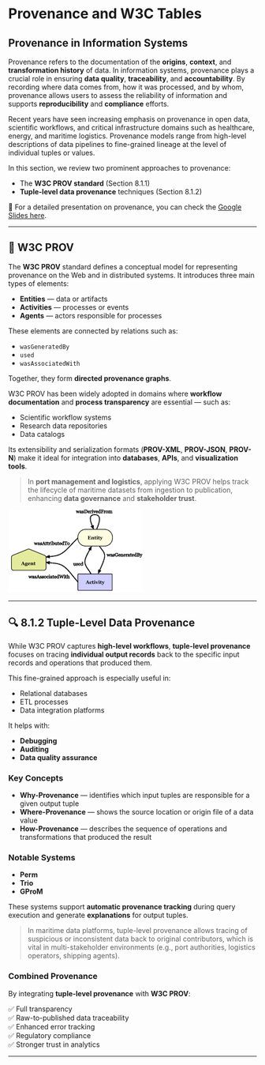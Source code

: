 # Provenance and W3C Tables

## Provenance in Information Systems

Provenance refers to the documentation of the **origins**, **context**, and **transformation history** of data. In information systems, provenance plays a crucial role in ensuring **data quality**, **traceability**, and **accountability**. By recording where data comes from, how it was processed, and by whom, provenance allows users to assess the reliability of information and supports **reproducibility** and **compliance** efforts.

Recent years have seen increasing emphasis on provenance in open data, scientific workflows, and critical infrastructure domains such as healthcare, energy, and maritime logistics. Provenance models range from high-level descriptions of data pipelines to fine-grained lineage at the level of individual tuples or values.

In this section, we review two prominent approaches to provenance:

- The **W3C PROV standard** (Section 8.1.1)
- **Tuple-level data provenance** techniques (Section 8.1.2)

🔗 For a detailed presentation on provenance, you can check the [Google Slides here](https://docs.google.com/presentation/d/1l-DR5YPynDRB5mWxZ2Xj1z64TWGtxDwJ/edit?usp=sharing&ouid=100667939769516213354&rtpof=true&sd=true).

---

## 🧩 W3C PROV

The **W3C PROV** standard defines a conceptual model for representing provenance on the Web and in distributed systems. It introduces three main types of elements:

- **Entities** — data or artifacts  
- **Activities** — processes or events  
- **Agents** — actors responsible for processes  

These elements are connected by relations such as:

- `wasGeneratedBy`  
- `used`  
- `wasAssociatedWith`  

Together, they form **directed provenance graphs**.

W3C PROV has been widely adopted in domains where **workflow documentation** and **process transparency** are essential — such as:

- Scientific workflow systems  
- Research data repositories  
- Data catalogs  

Its extensibility and serialization formats (**PROV-XML**, **PROV-JSON**, **PROV-N**) make it ideal for integration into **databases**, **APIs**, and **visualization tools**.

> In **port management and logistics**, applying W3C PROV helps track the lifecycle of maritime datasets from ingestion to publication, enhancing **data governance** and **stakeholder trust**.

![W3C PROV Example](W3CProv.png)

---

## 🔍 8.1.2 Tuple-Level Data Provenance

While W3C PROV captures **high-level workflows**, **tuple-level provenance** focuses on tracing **individual output records** back to the specific input records and operations that produced them.

This fine-grained approach is especially useful in:

- Relational databases  
- ETL processes  
- Data integration platforms  

It helps with:

- **Debugging**  
- **Auditing**  
- **Data quality assurance**

### Key Concepts

- **Why-Provenance** — identifies which input tuples are responsible for a given output tuple  
- **Where-Provenance** — shows the source location or origin file of a data value  
- **How-Provenance** — describes the sequence of operations and transformations that produced the result

### Notable Systems

- **Perm**  
- **Trio**  
- **GProM**  

These systems support **automatic provenance tracking** during query execution and generate **explanations** for output tuples.

> In maritime data platforms, tuple-level provenance allows tracing of suspicious or inconsistent data back to original contributors, which is vital in multi-stakeholder environments (e.g., port authorities, logistics operators, shipping agents).

### Combined Provenance

By integrating **tuple-level provenance** with **W3C PROV**:

✅ Full transparency  
✅ Raw-to-published data traceability  
✅ Enhanced error tracking  
✅ Regulatory compliance  
✅ Stronger trust in analytics

---
